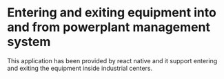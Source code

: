# Entering and exiting equipment into and from powerplant management system
This application has been provided by react native and it support entering and exiting the equipment inside industrial centers.
